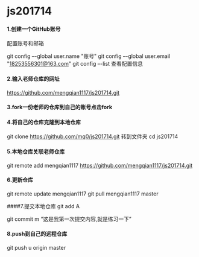# js201714
#### 1.创建一个GitHub账号

配置账号和邮箱

git config –-global user.name "账号"
git config –-global user.email "18253556301@163.com" 
git config –-list 查看配置信息

#### 2.输入老师仓库的网址

https://github.com/mengqian1117/js201714.git 
#### 3.fork一份老师的仓库到自己的账号点击fork 

#### 4.将自己的仓库克隆到本地仓库
git clone https://github.com/mq0/js201714.git 
转到文件夹 cd js201714

#### 5.本地仓库关联老师仓库

git remote add mengqian1117 https://github.com/mengqian1117/js201714.git

#### 6.更新仓库

git remote update mengqian1117 
git pull mengqian1117 master

####7.提交本地仓库
git add ­A

git commit ­m “这是我第一次提交内容,就是练习一下”

#### 8.push到自己的远程仓库
git push ­u origin master

